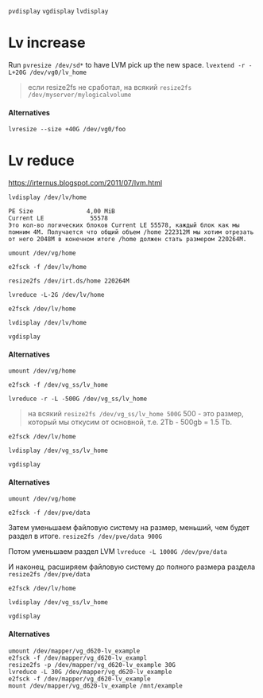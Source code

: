 `pvdisplay`
`vgdisplay`
`lvdisplay`
# Lv increase
Run `pvresize /dev/sd*` to have LVM pick up the new space.
`lvextend -r -L+20G /dev/vg0/lv_home`

> если resize2fs не сработал, на всякий `resize2fs /dev/myserver/mylogicalvolume`


#### Alternatives
`lvresize --size +40G /dev/vg0/foo`

# Lv reduce
https://irternus.blogspot.com/2011/07/lvm.html

`lvdisplay /dev/lv/home`
```
PE Size               4,00 MiB
Current LE             55578
Это кол-во логических блоков Current LE 55578, каждый блок как мы помним 4M. Получается что общий объем /home 222312M мы хотим отрезать от него 2048M в конечном итоге /home должен стать размером 220264M.
```
`umount /dev/vg/home`

`e2fsck -f /dev/lv/home`

`resize2fs /dev/irt.ds/home 220264M`

`lvreduce -L-2G /dev/lv/home`

`e2fsck /dev/lv/home`

`lvdisplay /dev/lv/home`

`vgdisplay`
#### Alternatives
`umount /dev/vg/home`

`e2fsck -f /dev/vg_ss/lv_home`

`lvreduce -r -L -500G /dev/vg_ss/lv_home`
>  на всякий `resize2fs /dev/vg_ss/lv_home 500G`
> 500 - это размер, который мы откусим от основной, т.е. 2Tb - 500gb = 1.5 Tb.

`e2fsck /dev/lv/home`

`lvdisplay /dev/vg_ss/lv_home`

`vgdisplay`
#### Alternatives
`umount /dev/vg/home`

`e2fsck -f /dev/pve/data`

Затем уменьшаем файловую систему на размер, меньший, чем будет раздел в итоге.
`resize2fs /dev/pve/data 900G`

Потом уменьшаем раздел LVM
`lvreduce -L 1000G /dev/pve/data`

И наконец, расширяем файловую систему до полного размера раздела
`resize2fs /dev/pve/data`

`e2fsck /dev/lv/home`

`lvdisplay /dev/vg_ss/lv_home`

`vgdisplay`
#### Alternatives
```
umount /dev/mapper/vg_d620-lv_example
e2fsck -f /dev/mapper/vg_d620-lv_exampl
resize2fs -p /dev/mapper/vg_d620-lv_example 30G
lvreduce -L 30G /dev/mapper/vg_d620-lv_example
e2fsck -f /dev/mapper/vg_d620-lv_example
mount /dev/mapper/vg_d620-lv_example /mnt/example
```



